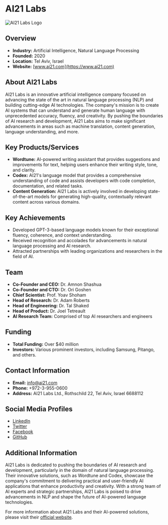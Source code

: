 # AI21 Labs

![AI21 Labs Logo](logo_image.jpg)

## Overview

- **Industry:** Artificial Intelligence, Natural Language Processing
- **Founded:** 2020
- **Location:** Tel Aviv, Israel
- **Website:** [www.ai21.com](https://www.ai21.com)

## About AI21 Labs

AI21 Labs is an innovative artificial intelligence company focused on advancing the state of the art in natural language processing (NLP) and building cutting-edge AI technologies. The company's mission is to create AI systems that can understand and generate human language with unprecedented accuracy, fluency, and creativity. By pushing the boundaries of AI research and development, AI21 Labs aims to make significant advancements in areas such as machine translation, content generation, language understanding, and more.

## Key Products/Services

- **Wordtune:** AI-powered writing assistant that provides suggestions and improvements for text, helping users enhance their writing style, tone, and clarity.
- **Codex:** AI21's language model that provides a comprehensive understanding of code and assists developers with code completion, documentation, and related tasks.
- **Content Generation:** AI21 Labs is actively involved in developing state-of-the-art models for generating high-quality, contextually relevant content across various domains.

## Key Achievements

- Developed GPT-3-based language models known for their exceptional fluency, coherence, and context understanding.
- Received recognition and accolades for advancements in natural language processing and AI research.
- Attracted partnerships with leading organizations and researchers in the field of AI.

## Team

- **Co-Founder and CEO:** Dr. Amnon Shashua
- **Co-Founder and CTO:** Dr. Ori Goshen
- **Chief Scientist:** Prof. Yoav Shoham
- **Head of Research:** Dr. Adam Roberts
- **Head of Engineering:** Dr. Tal Shaked
- **Head of Product:** Dr. Joel Tetreault
- **AI Research Team:** Comprised of top AI researchers and engineers

## Funding

- **Total Funding:** Over $40 million
- **Investors:** Various prominent investors, including Samsung, Pitango, and others.

## Contact Information

- **Email:** [info@ai21.com](mailto:info@ai21.com)
- **Phone:** +972-3-955-0600
- **Address:** AI21 Labs Ltd., Rothschild 22, Tel Aviv, Israel 6688112

## Social Media Profiles

- [LinkedIn](https://www.linkedin.com/company/ai21/)
- [Twitter](https://twitter.com/ai21labs)
- [Facebook](https://www.facebook.com/ai21labs)
- [GitHub](https://github.com/ai21labs)

## Additional Information

AI21 Labs is dedicated to pushing the boundaries of AI research and development, particularly in the domain of natural language processing. Their innovative solutions, such as Wordtune and Codex, showcase the company's commitment to delivering practical and user-friendly AI applications that enhance productivity and creativity. With a strong team of AI experts and strategic partnerships, AI21 Labs is poised to drive advancements in NLP and shape the future of AI-powered language technologies.

For more information about AI21 Labs and their AI-powered solutions, please visit their [official website](https://www.ai21.com).
